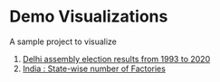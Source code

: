 # Demo Visualizations
A sample project to visualize 
1. [Delhi assembly election results from 1993 to 2020](https://ganeshmaha.github.io/visualizations/index.html)
2. [India : State-wise number of Factories](https://ganeshmaha.github.io/visualizations/factories.html)


